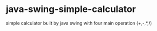 # java-swing-simple-calculator
simple calculator built by java swing with four main operation (+,-,*,/)
